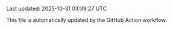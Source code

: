 Last updated: 2025-10-31 03:39:27 UTC

This file is automatically updated by the GitHub Action workflow.
